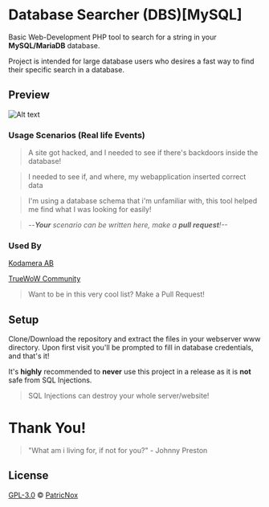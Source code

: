 # Database Searcher (DBS)[MySQL]
Basic Web-Development PHP tool to search for a string in your **MySQL/MariaDB** database.

Project is intended for large database users who desires a fast way to find their specific search in a database.

## Preview
![Alt text](https://i.imgur.com/n8xZq50.png)


### Usage Scenarios (Real life Events)

> A site got hacked, and I needed to see if there's backdoors inside the database!

> I needed to see if, and where, my webapplication inserted correct data

> I'm using a database schema that i'm unfamiliar with, this tool helped me find what I was looking for easily!

> _--**Your** scenario can be written here, make a **pull request**!--_

### Used By

[Kodamera AB](https://www.kodamera.se "Kodamera Webbyrå")

[TrueWoW Community](https://www.truewow.org "TrueWoW Community")

> Want to be in this very cool list? Make a Pull Request!

## Setup
Clone/Download the repository and extract the files in your webserver www directory.
Upon first visit you'll be prompted to fill in database credentials, and that's it!

It's **highly** recommended to **never** use this project in a release as it is **not** safe from SQL Injections.

> SQL Injections can destroy your whole server/website!

# Thank You!
> "What am i living for, if not for you?" - Johnny Preston

## License

[GPL-3.0](LICENSE) © [PatricNox](https://PatricNox.info)
